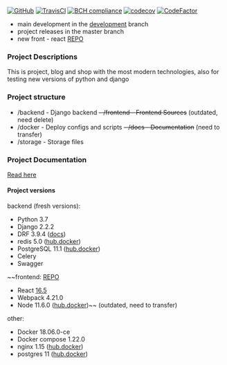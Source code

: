 [![GitHub](https://img.shields.io/github/license/mashape/apistatus.svg)](https://github.com/63phc/lks.git)
[![TravisCI](https://travis-ci.com/63phc/lks.svg?branch=develop)]()
[![BCH compliance](https://bettercodehub.com/edge/badge/63phc/lks?branch=develop)](https://bettercodehub.com/)
[![codecov](https://codecov.io/gh/63phc/lks/branch/develop/graph/badge.svg)](https://codecov.io/gh/63phc/lks)
[![CodeFactor](https://www.codefactor.io/repository/github/63phc/lks/badge)](https://www.codefactor.io/repository/github/63phc/lks)

* main development in the [development](https://github.com/63phc/lks/tree/develop) branch
* project releases in the master branch
* new front - react [REPO](https://github.com/63phc/lks_frontend)

### Project Descriptions
 This is project, blog and shop with the most modern technologies, also for testing new versions of python and django

### Project structure
 - /backend 		- Django backend
 ~~- /frontend        - Frontend Sources~~ (outdated, need delete)
 - /docker			- Deploy configs and scripts
 ~~- /docs 			- Documentation~~ (need to transfer)
 - /storage         - Storage files

### Project Documentation
[Read here](docs/README.md)

#### Project versions 

backend (fresh versions):
* Python 3.7 
* Django 2.2.2
* DRF 3.9.4 ([docs](https://www.django-rest-framework.org))
* redis 5.0 ([hub.docker](https://hub.docker.com/_/redis/))
* PostgreSQL 11.1 ([hub.docker](https://hub.docker.com/_/postgres/))
* Celery 
* Swagger 


~~frontend: [REPO](https://github.com/63phc/lks_frontend)
* React [16.5](https://reactjs.org/versions)
* Webpack 4.21.0
* Node 11.6.0 ([hub.docker](https://hub.docker.com/_/node/))~~
(outdated, need to transfer)

other:
* Docker 18.06.0-ce
* Docker compose 1.22.0
* nginx 1.15 ([hub.docker](https://hub.docker.com/_/nginx/))
* postgres 11 ([hub.docker](https://hub.docker.com/_/postgres/))



